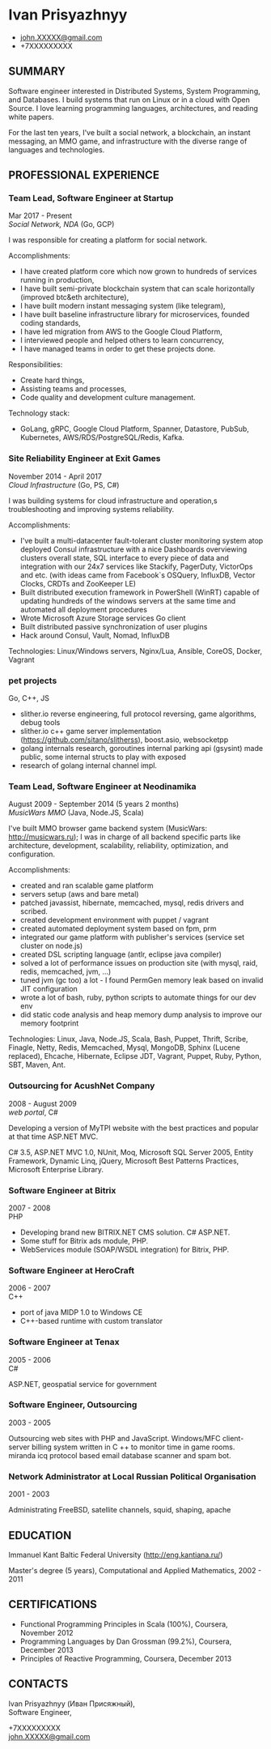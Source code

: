 # Ivan Prisyazhnyy

- john.XXXXX@gmail.com
- +7XXXXXXXXX

## SUMMARY

Software engineer interested in Distributed Systems, System Programming, and
Databases. I build systems that run on Linux or in a cloud with Open Source.
I love learning programming languages, architectures, and reading white papers.

For the last ten years, I've built a social network, a blockchain, an instant messaging,
an MMO game, and infrastructure with the diverse range of languages and technologies.

## PROFESSIONAL EXPERIENCE

### Team Lead, Software Engineer at Startup

Mar 2017 - Present  
_Social Network, NDA_ (Go, GCP)

I was responsible for creating a platform for social network.

Accomplishments:

- I have created platform core which now grown to hundreds of services running in production,
- I have built semi-private blockchain system that can scale horizontally (improved btc&eth architecture),
- I have built modern instant messaging system (like telegram),
- I have built baseline infrastructure library for microservices, founded coding standards,
- I have led migration from AWS to the Google Cloud Platform,
- I interviewed people and helped others to learn concurrency,
- I have managed teams in order to get these projects done.

Responsibilities:

- Create hard things,
- Assisting teams and processes,
- Code quality and development culture management.

Technology stack:

- GoLang, gRPC, Google Cloud Platform, Spanner,
  Datastore, PubSub, Kubernetes, AWS/RDS/PostgreSQL/Redis, Kafka.

### Site Reliability Engineer at Exit Games

November 2014 - April 2017  
_Cloud Infrastructure_ (Go, PS, C#)

I was building systems for cloud infrastructure and operation,s
troubleshooting and improving systems reliability.

Accomplishments:

- I've built a multi-datacenter fault-tolerant cluster monitoring
  system atop deployed Consul infrastructure with a nice Dashboards
  overviewing clusters overall state, SQL interface to every piece of
  data and integration with our 24x7 services like Stackify, PagerDuty,
  VictorOps and etc. (with ideas came from Facebook`s OSQuery,
  InfluxDB, Vector Clocks, CRDTs and ZooKeeper LE)
- Built distributed execution framework in PowerShell (WinRT) capable of
  updating hundreds of the windows servers at the same time and automated
  all deployment procedures
- Wrote Microsoft Azure Storage services Go client
- Built distributed passive synchronization of user plugins
- Hack around Consul, Vault, Nomad, InfluxDB

Technologies: Linux/Windows servers, Nginx/Lua, Ansible, CoreOS, Docker, Vagrant

### pet projects

Go, C++, JS

- slither.io reverse engineering, full protocol reversing, game algorithms, debug tools
- slither.io c++ game server implementation (https://github.com/sitano/slitherss),
  boost.asio, websocketpp
- golang internals research, goroutines internal parking api (gsysint) made
  public, some internal structs to play with exposed
- research of golang internal channel impl.

### Team Lead, Software Engineer at Neodinamika

August 2009 - September 2014 (5 years 2 months)  
_MusicWars MMO_ (Java, Node.JS, Scala)

I've built MMO browser game backend system (MusicWars: http://musicwars.ru);
I was in charge of all backend specific parts like architecture, development,
scalability, reliability, optimization, and configuration.

Accomplishments:

- created and ran scalable game platform
- servers setup (aws and bare metal)
- patched javassist, hibernate, memcached, mysql, redis drivers and scribed.
- created development environment with puppet / vagrant
- created automated deployment system based on fpm, prm
- integrated our game platform with publisher's services (service set cluster on node.js)
- created DSL scripting language (antlr, eclipse java compiler)
- solved a lot of performance issues on production site (with mysql, raid, redis, memcached, jvm, ...)
- tuned jvm (gc too) a lot - I found PermGen memory leak based on invalid JIT configuration
- wrote a lot of bash, ruby, python scripts to automate things for our dev env
- did static code analysis and heap memory dump analysis to improve our memory footprint

Technologies: Linux, Java, Node.JS, Scala, Bash, Puppet, Thrift, Scribe,
Finagle, Netty, Redis, Memcached, Mysql, MongoDB, Sphinx (Lucene replaced),
Ehcache, Hibernate, Eclipse JDT, Vagrant, Puppet, Ruby, Python, SBT, Maven, Ant.

### Outsourcing for AcushNet Company

2008 - August 2009  
_web portal_, C#

Developing a version of MyTPI website with the best practices and popular
at that time ASP.NET MVC.

C# 3.5, ASP.NET MVC 1.0, NUnit, Moq, Microsoft SQL Server 2005,
Entity Framework, Dynamic Linq, jQuery, Microsoft Best Patterns
Practices, Microsoft Enterprise Library.

### Software Engineer at Bitrix

2007 - 2008  
PHP

- Developing brand new BITRIX.NET CMS solution. C# ASP.NET.
- Some stuff for Bitrix ads module, PHP.
- WebServices module (SOAP/WSDL integration) for Bitrix, PHP.

### Software Engineer at HeroCraft

2006 - 2007  
C++

- port of java MIDP 1.0 to Windows CE
- C++-based runtime with custom translator

### Software Engineer at Tenax

2005 - 2006  
C#

ASP.NET, geospatial service for government

### Software Engineer, Outsourcing

2003 - 2005

Outsourcing web sites with PHP and JavaScript.
Windows/MFC client-server billing system written in C ++
to monitor time in game rooms. miranda icq protocol
based email database scanner and spam bot.

### Network Administrator at Local Russian Political Organisation

2001 - 2003

Administrating FreeBSD, satellite channels, squid, shaping, apache

## EDUCATION

Immanuel Kant Baltic Federal University (http://eng.kantiana.ru/)

Master's degree (5 years), Computational and Applied Mathematics, 2002 - 2011

## CERTIFICATIONS

- Functional Programming Principles in Scala (100%), Coursera, November 2012
- Programming Languages by Dan Grossman (99.2%), Coursera, December 2013
- Principles of Reactive Programming, Coursera, December 2013

## CONTACTS

Ivan Prisyazhnyy (Иван Присяжный),  
Software Engineer,

+7XXXXXXXXX  
john.XXXXX@gmail.com
